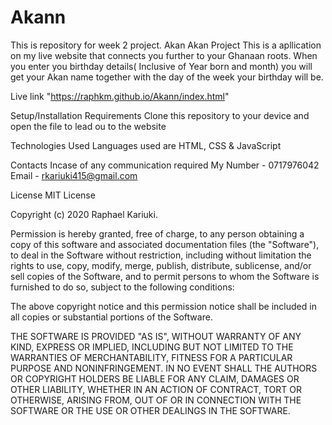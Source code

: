 # Akann
This is repository for week 2 project. 
Akan
Akan Project
This is a apllication on my live website that connects you further to  your Ghanaan roots. When you enter you birthday details( Inclusive of Year born and month) you will get your Akan name together with the day of the week your birthday will be. 

Live link "https://raphkm.github.io/Akann/index.html"

Setup/Installation Requirements
Clone this repository to your device and open the file to lead ou to the website

Technologies Used
Languages used are HTML, CSS & JavaScript

Contacts
 Incase of any communication required My Number - 0717976042 Email - rkariuki415@gmail.com

License
MIT License

Copyright (c) 2020 Raphael Kariuki.

Permission is hereby granted, free of charge, to any person obtaining a copy of this software and associated documentation files (the "Software"), to deal in the Software without restriction, including without limitation the rights to use, copy, modify, merge, publish, distribute, sublicense, and/or sell copies of the Software, and to permit persons to whom the Software is furnished to do so, subject to the following conditions:

The above copyright notice and this permission notice shall be included in all copies or substantial portions of the Software.

THE SOFTWARE IS PROVIDED "AS IS", WITHOUT WARRANTY OF ANY KIND, EXPRESS OR IMPLIED, INCLUDING BUT NOT LIMITED TO THE WARRANTIES OF MERCHANTABILITY, FITNESS FOR A PARTICULAR PURPOSE AND NONINFRINGEMENT. IN NO EVENT SHALL THE AUTHORS OR COPYRIGHT HOLDERS BE LIABLE FOR ANY CLAIM, DAMAGES OR OTHER LIABILITY, WHETHER IN AN ACTION OF CONTRACT, TORT OR OTHERWISE, ARISING FROM, OUT OF OR IN CONNECTION WITH THE SOFTWARE OR THE USE OR OTHER DEALINGS IN THE SOFTWARE.
